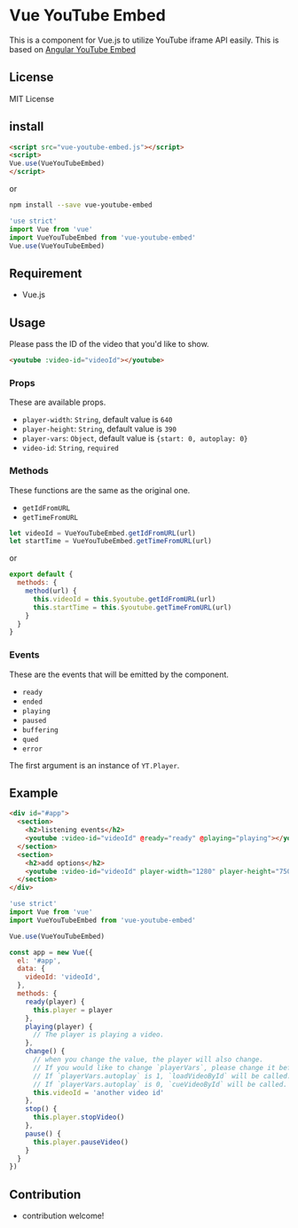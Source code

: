 # Vue YouTube Embed
This is a component for Vue.js to utilize YouTube iframe API easily.
This is based on [Angular YouTube Embed](http://brandly.github.io/angular-youtube-embed/)

## License
MIT License

## install

```html
<script src="vue-youtube-embed.js"></script>
<script>
Vue.use(VueYouTubeEmbed)
</script>
```

or

```bash
npm install --save vue-youtube-embed
```

```js
'use strict'
import Vue from 'vue'
import VueYouTubeEmbed from 'vue-youtube-embed'
Vue.use(VueYouTubeEmbed)
```

## Requirement
* Vue.js

## Usage
Please pass the ID of the video that you'd like to show.

```html
<youtube :video-id="videoId"></youtube>
```

### Props

These are available props.
* `player-width`: `String`, default value is `640`
* `player-height`: `String`, default value is `390`
* `player-vars`: `Object`, default value is `{start: 0, autoplay: 0}`
* `video-id`: `String`, `required`

### Methods
These functions are the same as the original one.
* `getIdFromURL`
* `getTimeFromURL`

```js
let videoId = VueYouTubeEmbed.getIdFromURL(url)
let startTime = VueYouTubeEmbed.getTimeFromURL(url)
```

or
```js
export default {
  methods: {
    method(url) {
      this.videoId = this.$youtube.getIdFromURL(url)
      this.startTime = this.$youtube.getTimeFromURL(url)
    }
  }
}
```

### Events
These are the events that will be emitted by the component.
* `ready`
* `ended`
* `playing`
* `paused`
* `buffering`
* `qued`
* `error`

The first argument is an instance of `YT.Player`.

## Example

```html
<div id="#app">
  <section>
    <h2>listening events</h2>
    <youtube :video-id="videoId" @ready="ready" @playing="playing"></youtube>
  </section>
  <section>
    <h2>add options</h2>
    <youtube :video-id="videoId" player-width="1280" player-height="750" :player-vars="{autoplay: 1}"></youtube>
  </section>
</div>
```

```js
'use strict'
import Vue from 'vue'
import VueYouTubeEmbed from 'vue-youtube-embed'

Vue.use(VueYouTubeEmbed)

const app = new Vue({
  el: '#app',
  data: {
    videoId: 'videoId',
  },
  methods: {
    ready(player) {
      this.player = player
    },
    playing(player) {
      // The player is playing a video.
    },
    change() {
      // when you change the value, the player will also change.
      // If you would like to change `playerVars`, please change it before you change `videoId`.
      // If `playerVars.autoplay` is 1, `loadVideoById` will be called.
      // If `playerVars.autoplay` is 0, `cueVideoById` will be called.
      this.videoId = 'another video id'
    },
    stop() {
      this.player.stopVideo()
    },
    pause() {
      this.player.pauseVideo()
    }
  }
})
```


## Contribution
* contribution welcome!
